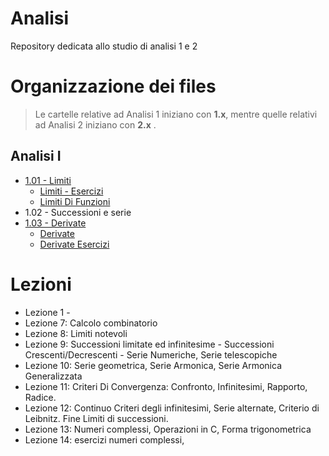 # Analisi
Repository dedicata allo studio di analisi 1 e 2

# Organizzazione dei files

> Le cartelle relative ad Analisi 1 iniziano con **1.x**, mentre quelle relativi ad Analisi 2 iniziano con **2.x** .

## Analisi I

- [1.01 - Limiti](https://github.com/follen99/Analisi/tree/main/Appunti/1.01-Limiti)
  - [Limiti - Esercizi](https://github.com/follen99/Analisi/blob/main/Appunti/1.01-Limiti/Limiti%20-%20Esercizi.pdf)  
  - [Limiti Di Funzioni](https://github.com/follen99/Analisi/blob/main/Appunti/1.01-Limiti/Limiti%20Di%20Funzioni.pdf)
- 1.02 - Successioni e serie
- [1.03 - Derivate](https://github.com/follen99/Analisi/tree/main/Appunti/1.03-Derivate)
  - [Derivate](https://github.com/follen99/Analisi/blob/main/Appunti/1.03-Derivate/Derivate%20Esercizi.pdf)
  - [Derivate Esercizi](https://github.com/follen99/Analisi/blob/main/Appunti/1.03-Derivate/Derivate.pdf)

# Lezioni

- Lezione 1 - 
- Lezione 7: Calcolo combinatorio
- Lezione 8: Limiti notevoli
- Lezione 9: Successioni limitate ed infinitesime - Successioni Crescenti/Decrescenti - Serie Numeriche, Serie telescopiche
- Lezione 10: Serie geometrica, Serie Armonica, Serie Armonica Generalizzata
- Lezione 11: Criteri Di Convergenza: Confronto, Infinitesimi, Rapporto, Radice.
- Lezione 12: Continuo Criteri degli infinitesimi, Serie alternate, Criterio di Leibnitz. Fine Limiti di successioni.
- Lezione 13: Numeri complessi, Operazioni in C, Forma trigonometrica
- Lezione 14: esercizi numeri complessi, 
